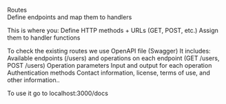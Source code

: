 Routes	
Define endpoints and map them to handlers

This is where you:
Define HTTP methods + URLs (GET, POST, etc.)
Assign them to handler functions

To check the existing routes we use OpenAPI file (Swagger)
It includes:
    Available endpoints (/users) and operations on each endpoint (GET /users, POST /users)
    Operation parameters Input and output for each operation
    Authentication methods
    Contact information, license, terms of use, and other information..


To use it go to localhost:3000/docs